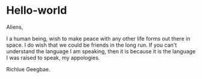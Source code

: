 # Hello-world

Aliens,

I a human being, wish to make peace with any other life forms out there in space. I do wish that
we could be friends in the long run. If you can't understand the language I am speaking, then it
is because it is the language I was raised to speak, my appologies.

Richlue Geegbae.

